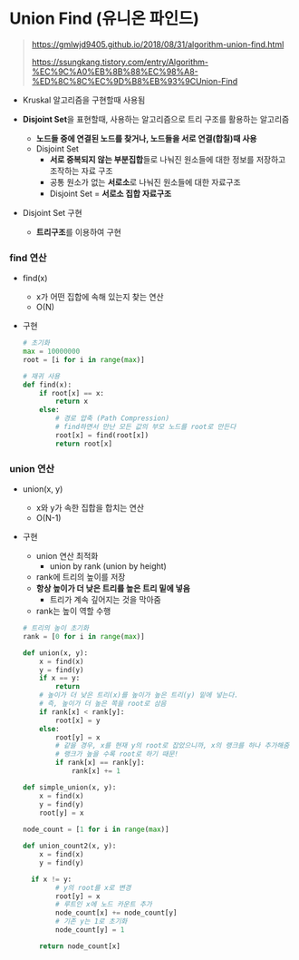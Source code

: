 # Union Find (유니온 파인드)

> https://gmlwjd9405.github.io/2018/08/31/algorithm-union-find.html
>
> https://ssungkang.tistory.com/entry/Algorithm-%EC%9C%A0%EB%8B%88%EC%98%A8-%ED%8C%8C%EC%9D%B8%EB%93%9CUnion-Find

- Kruskal 알고리즘을 구현할때 사용됨

- **Disjoint Set**을 표현할때, 사용하는 알고리즘으로 트리 구조를 활용하는 알고리즘
  - **노드들 중에 연결된 노드를 찾거나, 노드들을 서로 연결(합칠)때 사용**
  - Disjoint Set
    - **서로 중복되지 않는 부분집합**들로 나눠진 원소들에 대한 정보를 저장하고 조작하는 자료 구조
    - 공통 원소가 없는 **서로소**로 나눠진 원소들에 대한 자료구조
    - Disjoint Set = **서로소 집합 자료구조**
- Disjoint Set 구현
  - **트리구조**를 이용하여 구현

### find 연산

- find(x)

  - x가 어떤 집합에 속해 있는지 찾는 연산
  - O(N)

- 구현

  ```python
  # 초기화
  max = 10000000
  root = [i for i in range(max)]
  
  # 재귀 사용
  def find(x):
      if root[x] == x:
          return x
      else:
          # 경로 압축 (Path Compression)
          # find하면서 만난 모든 값의 부모 노드를 root로 만든다
          root[x] = find(root[x])
          return root[x]
  ```

  

### union 연산

- union(x, y)
  - x와 y가 속한 집합을 합치는 연산
  - O(N-1)

- 구현

  - union 연산 최적화
    - union by rank (union by height)
  - rank에 트리의 높이를 저장
  - **항상 높이가 더 낮은 트리를 높은 트리 밑에 넣음**
    - 트리가 계속 깊어지는 것을 막아줌
  - rank는 높이 역할 수행
  
  ```python
  # 트리의 높이 초기화
  rank = [0 for i in range(max)]
  
  def union(x, y):
      x = find(x)
      y = find(y)
      if x == y:
          return
      # 높이가 더 낮은 트리(x)를 높이가 높은 트리(y) 밑에 넣는다.
      # 즉, 높이가 더 높은 쪽을 root로 삼음
      if rank[x] < rank[y]:
          root[x] = y
      else:
          root[y] = x
          # 같을 경우, x를 현재 y의 root로 잡았으니까, x의 랭크를 하나 추가해줌
          # 랭크가 높을 수록 root로 하기 때문!
          if rank[x] == rank[y]:
              rank[x] += 1
  
  def simple_union(x, y):
      x = find(x)
      y = find(y)
      root[y] = x
              
  node_count = [1 for i in range(max)]
  
  def union_count2(x, y):
      x = find(x)
      y = find(y)
  
    if x != y:
          # y의 root를 x로 변경
          root[y] = x
          # 루트인 x에 노드 카운트 추가
          node_count[x] += node_count[y]
          # 기존 y는 1로 초기화
          node_count[y] = 1
  
      return node_count[x]
  
  ```
  
  